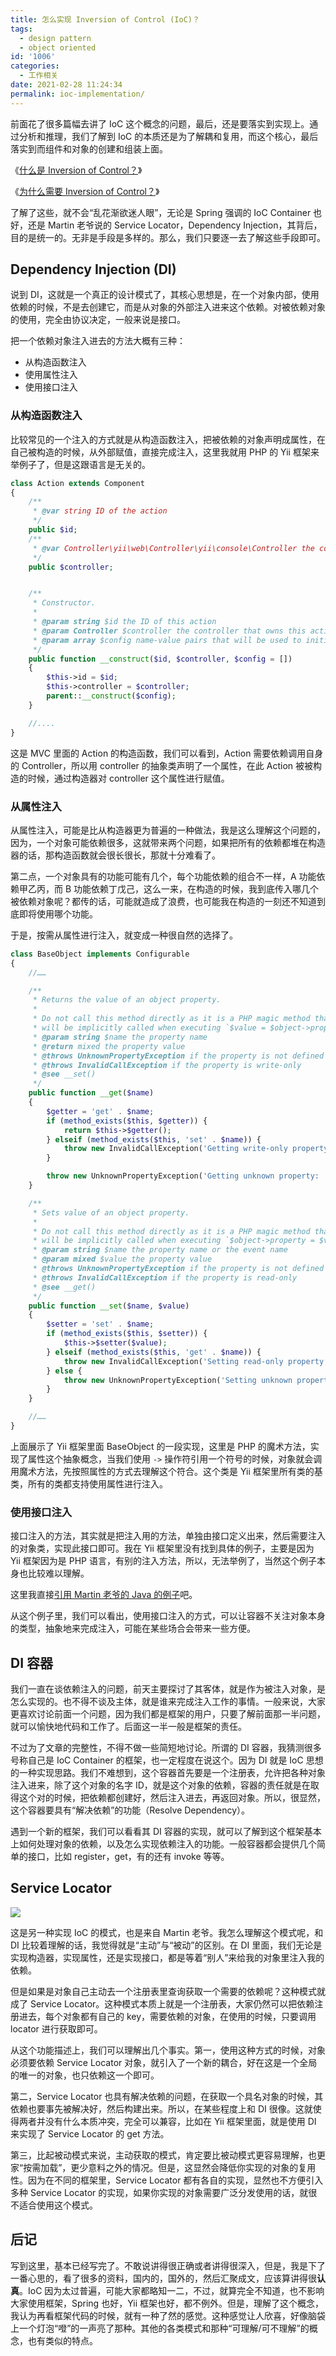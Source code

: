 ```yaml
---
title: 怎么实现 Inversion of Control (IoC)？
tags:
  - design pattern
  - object oriented
id: '1006'
categories:
  - 工作相关
date: 2021-02-28 11:24:34
permalink: ioc-implementation/
---
```


前面花了很多篇幅去讲了 IoC 这个概念的问题，最后，还是要落实到实现上。通过分析和推理，我们了解到 IoC 的本质还是为了解耦和复用，而这个核心，最后落实到而组件和对象的创建和组装上面。

《[什么是 Inversion of Control？](https://blog.charlestang.org/inversion-of-control-ioc.htm)》

《[为什么需要 Inversion of Control？](https://blog.charlestang.org/why-need-inversion-of-control-ioc.htm)》

了解了这些，就不会“乱花渐欲迷人眼”，无论是 Spring 强调的 IoC Container 也好，还是 Martin 老爷说的 Service Locator，Dependency Injection，其背后，目的是统一的。无非是手段是多样的。那么，我们只要逐一去了解这些手段即可。
<!-- more -->
## Dependency Injection (DI)

说到 DI，这就是一个真正的设计模式了，其核心思想是，在一个对象内部，使用依赖的时候，不是去创建它，而是从对象的外部注入进来这个依赖。对被依赖对象的使用，完全由协议决定，一般来说是接口。

把一个依赖对象注入进去的方法大概有三种：

*   从构造函数注入
*   使用属性注入
*   使用接口注入

### 从构造函数注入

比较常见的一个注入的方式就是从构造函数注入，把被依赖的对象声明成属性，在自己被构造的时候，从外部赋值，直接完成注入，这里我就用 PHP 的 Yii 框架来举例子了，但是这跟语言是无关的。

```php
class Action extends Component
{
    /**
     * @var string ID of the action
     */
    public $id;
    /**
     * @var Controller\yii\web\Controller\yii\console\Controller the controller that owns this action
     */
    public $controller;


    /**
     * Constructor.
     *
     * @param string $id the ID of this action
     * @param Controller $controller the controller that owns this action
     * @param array $config name-value pairs that will be used to initialize the object properties
     */
    public function __construct($id, $controller, $config = [])
    {
        $this->id = $id;
        $this->controller = $controller;
        parent::__construct($config);
    }

    //....
}
```

这是 MVC 里面的 Action 的构造函数，我们可以看到，Action 需要依赖调用自身的 Controller，所以用 controller 的抽象类声明了一个属性，在此 Action 被被构造的时候，通过构造器对 controller 这个属性进行赋值。

### 从属性注入

从属性注入，可能是比从构造器更为普遍的一种做法，我是这么理解这个问题的，因为，一个对象可能依赖很多，这就带来两个问题，如果把所有的依赖都堆在构造器的话，那构造函数就会很长很长，那就十分难看了。

第二点，一个对象具有的功能可能有几个，每个功能依赖的组合不一样，A 功能依赖甲乙丙，而 B 功能依赖丁戊己，这么一来，在构造的时候，我到底传入哪几个被依赖对象呢？都传的话，可能就造成了浪费，也可能我在构造的一刻还不知道到底即将使用哪个功能。

于是，按需从属性进行注入，就变成一种很自然的选择了。

```php
class BaseObject implements Configurable
{
    //……

    /**
     * Returns the value of an object property.
     *
     * Do not call this method directly as it is a PHP magic method that
     * will be implicitly called when executing `$value = $object->property;`.
     * @param string $name the property name
     * @return mixed the property value
     * @throws UnknownPropertyException if the property is not defined
     * @throws InvalidCallException if the property is write-only
     * @see __set()
     */
    public function __get($name)
    {
        $getter = 'get' . $name;
        if (method_exists($this, $getter)) {
            return $this->$getter();
        } elseif (method_exists($this, 'set' . $name)) {
            throw new InvalidCallException('Getting write-only property: ' . get_class($this) . '::' . $name);
        }

        throw new UnknownPropertyException('Getting unknown property: ' . get_class($this) . '::' . $name);
    }

    /**
     * Sets value of an object property.
     *
     * Do not call this method directly as it is a PHP magic method that
     * will be implicitly called when executing `$object->property = $value;`.
     * @param string $name the property name or the event name
     * @param mixed $value the property value
     * @throws UnknownPropertyException if the property is not defined
     * @throws InvalidCallException if the property is read-only
     * @see __get()
     */
    public function __set($name, $value)
    {
        $setter = 'set' . $name;
        if (method_exists($this, $setter)) {
            $this->$setter($value);
        } elseif (method_exists($this, 'get' . $name)) {
            throw new InvalidCallException('Setting read-only property: ' . get_class($this) . '::' . $name);
        } else {
            throw new UnknownPropertyException('Setting unknown property: ' . get_class($this) . '::' . $name);
        }
    }

    //……
}
```

上面展示了 Yii 框架里面 BaseObject 的一段实现，这里是 PHP 的魔术方法，实现了属性这个抽象概念，当我们使用 `->` 操作符引用一个符号的时候，对象就会调用魔术方法，先按照属性的方式去理解这个符合。这个类是 Yii 框架里所有类的基类，所有的类都支持使用属性进行注入。

### 使用接口注入

接口注入的方法，其实就是把注入用的方法，单独由接口定义出来，然后需要注入的对象类，实现此接口即可。我在 Yii 框架里没有找到具体的例子，主要是因为 Yii 框架因为是 PHP 语言，有别的注入方法，所以，无法举例了，当然这个例子本身也比较难以理解。

这里我直接[引用 Martin 老爷的 Java 的例子](https://martinfowler.com/articles/injection.html#InterfaceInjection)吧。

从这个例子里，我们可以看出，使用接口注入的方式，可以让容器不关注对象本身的类型，抽象地来完成注入，可能在某些场合会带来一些方便。

## DI 容器

我们一直在谈依赖注入的问题，前天主要探讨了其客体，就是作为被注入对象，是怎么实现的。也不得不谈及主体，就是谁来完成注入工作的事情。一般来说，大家更喜欢讨论前面一个问题，因为我们都是框架的用户，只要了解前面那一半问题，就可以愉快地代码和工作了。后面这一半一般是框架的责任。

不过为了文章的完整性，不得不做一些简短地讨论。所谓的 DI 容器，我猜测很多号称自己是 IoC Container 的框架，也一定程度在说这个。因为 DI 就是 IoC 思想的一种实现思路。我们不难想到，这个容器首先要是一个注册表，允许把各种对象注入进来，除了这个对象的名字 ID，就是这个对象的依赖，容器的责任就是在取得这个对的时候，把依赖都创建好，然后注入进去，再返回对象。所以，很显然，这个容器要具有“解决依赖”的功能（Resolve Dependency）。

遇到一个新的框架，我们可以看看其 DI 容器的实现，就可以了解到这个框架基本上如何处理对象的依赖，以及怎么实现依赖注入的功能。一般容器都会提供几个简单的接口，比如 register，get，有的还有 invoke 等等。

## Service Locator

![](../images/2021/02/Service-Locator-Pattern.png)

这是另一种实现 IoC 的模式，也是来自 Martin 老爷。我怎么理解这个模式呢，和 DI 比较着理解的话，我觉得就是“主动”与“被动”的区别。在 DI 里面，我们无论是实现构造器，实现属性，还是实现接口，都是等着“别人”来给我的对象里注入我的依赖。

但是如果是对象自己主动去一个注册表里查询获取一个需要的依赖呢？这种模式就成了 Service Locator。这种模式本质上就是一个注册表，大家仍然可以把依赖注册进去，每个对象都有自己的 key，需要依赖的对象，在使用的时候，只要调用 locator 进行获取即可。

从这个功能描述上，我们可以理解出几个事实。第一，使用这种方式的时候，对象必须要依赖 Service Locator 对象，就引入了一个新的耦合，好在这是一个全局的唯一的对象，也只依赖这一个即可。

第二，Service Locator 也具有解决依赖的问题，在获取一个具名对象的时候，其依赖也要事先被解决好，然后构建出来。所以，在某些程度上和 DI 很像。这就使得两者并没有什么本质冲突，完全可以兼容，比如在 Yii 框架里面，就是使用 DI 来实现了 Service Locator 的 get 方法。

第三，比起被动模式来说，主动获取的模式，肯定要比被动模式更容易理解，也更家“按需加载”，更少意料之外的情况。但是，这显然会降低你实现的对象的复用性。因为在不同的框架里，Service Locator 都有各自的实现，显然也不方便引入多种 Service Locator 的实现，如果你实现的对象需要广泛分发使用的话，就很不适合使用这个模式。

## 后记

写到这里，基本已经写完了。不敢说讲得很正确或者讲得很深入，但是，我是下了一番心思的，看了很多的资料，国内的，国外的，然后汇聚成文，应该算讲得很**认真**。IoC 因为太过普遍，可能大家都略知一二，不过，就算完全不知道，也不影响大家使用框架，Spring 也好，Yii 框架也好，都不例外。但是，理解了这个概念，我认为再看框架代码的时候，就有一种了然的感觉。这种感觉让人欣喜，好像脑袋上一个灯泡“噔”的一声亮了那种。其他的各类模式和那种“可理解/可不理解”的概念，也有类似的特点。